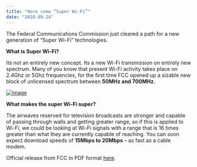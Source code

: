 ```yaml
---
title: "Here come “Super Wi-Fi”"
date: "2010-09-24"
---
```


The Federal Communications Commission just cleared a path for a new generation of “Super Wi-Fi” technologies.

**What is Super Wi-Fi?**

Its not an entirely new concept. Its a new Wi-Fi transmission on entirely new spectrum. Many of you know that present Wi-Fi activity takes place on 2.4Ghz or 5Ghz frequencies, for the first time FCC opened up a sizable new block of unlicensed spectrum between **50MHz and 700MHz.**

[![image](http://lh5.ggpht.com/_40bmzDo_mBs/TJzGYLdISkI/AAAAAAAABaA/wSuRd7ql7Eg/image_thumb%5B3%5D.png?imgmax=800 "image")](http://lh3.ggpht.com/_40bmzDo_mBs/TJzGXF_eUDI/AAAAAAAABZ8/mFLixkv1y1s/s1600-h/image%5B7%5D.png)

**What makes the super Wi-Fi super?**

The airwaves reserved for television broadcasts are stronger and capable of passing through walls and getting greater range, so if this is applied to Wi-Fi, we could be looking at Wi-Fi signals with a range that is 16 times greater than what they are currently capable of reaching. You can soon expect download speeds of **15Mbps to 20Mbps** – as fast as a cable modem.

Official release from FCC in PDF format [here](http://www.fcc.gov/Daily_Releases/Daily_Business/2010/db0923/DOC-301650A1.pdf).
